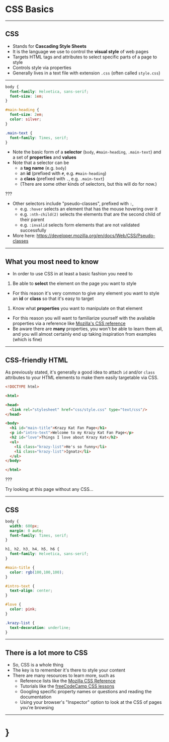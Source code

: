 # CSS Basics

---

## CSS

- Stands for __Cascading Style Sheets__
- It is the language we use to control the __visual style__ of web pages
- Targets HTML tags and attributes to select specific parts of a page to style
- Controls style via properties
- Generally lives in a text file with extension `.css` (often called `style.css`)

---

```css
body {
  font-family: Helvetica, sans-serif;
  font-size: 1em;
}

#main-heading {
  font-size: 2em;
  color: silver;
}

.main-text {
  font-family: Times, serif;
}
```

- Note the basic form of a __selector__ (`body`, `#main-heading`, `.main-text`) and a set of __properties__ and __values__
- Note that a selector can be
  - a __tag name__ (e.g. `body`)
  - an __id__ (prefixed with `#`, e.g. `#main-heading`)
  - a __class__ (prefixed with `.`, e.g. `.main-text`)
  - (There are some other kinds of selectors, but this will do for now.)


???

- Other selectors include "pseudo-classes", prefixed with `:`,
  - e.g. `:hover` selects an element that has the mouse hovering over it
  - e.g. `:nth-child(2)` selects the elements that are the second child of their parent
  - e.g. `:invalid` selects form elements that are not validated successfully
- More here: https://developer.mozilla.org/en/docs/Web/CSS/Pseudo-classes

---

## What you most need to know

- In order to use CSS in at least a basic fashion you need to

1. Be able to __select__ the element on the page you want to style
  - For this reason it's very common to give any element you want to style an __id__ or __class__ so that it's easy to target
1. Know what __properties__ you want to manipulate on that element
  - For this reason you will want to familiarize yourself with the available properties via a reference like [Mozilla's CSS reference](https://developer.mozilla.org/en-US/docs/Web/CSS/Reference)
  - Be aware there are __many__ properties, you won't be able to learn them all, and you will almost certainly end up taking inspiration from examples (which is fine)

---

## CSS-friendly HTML

As previously stated, it's generally a good idea to attach `id` and/or `class` attributes to your HTML elements to make them easily targetable via CSS.

```html
<!DOCTYPE html>

<html>

<head>
  <link rel="stylesheet" href="css/style.css" type="text/css"/>
</head>

<body>
  <h1 id="main-title">Krazy Kat Fan Page</h1>
  <p id="intro-text">Welcome to my Krazy Kat Fan Page</p>
  <h2 id="love">Things I love about Krazy Kat</h2>
  <ul>
    <li class="krazy-list">He's so funny</li>
    <li class="krazy-list">Ignatz</li>
  </ul>
</body>

</html>
```

???

Try looking at this page without any CSS...

---

## CSS

```css
body {
  width: 600px;
  margin: 0 auto;
  font-family: Times, serif;
}

h1, h2, h3, h4, h5, h6 {
  font-family: Helvetica, sans-serif;
}

#main-title {
  color: rgb(100,100,100);
}

#intro-text {
  text-align: center;
}

#love {
  color: pink;
}

.krazy-list {
  text-decoration: underline;
}
```

---

## There is a lot more to CSS

- So, CSS is a whole thing
- The key is to remember it's there to style your content
- There are many resources to learn more, such as
  - Reference lists like the [Mozilla CSS Reference](https://developer.mozilla.org/en-US/docs/Web/CSS/Reference)
  - Tutorials like the [freeCodeCamp CSS lessons](https://www.freecodecamp.org/learn/responsive-web-design/basic-css/)
  - Googling specific property names or questions and reading the documentation
  - Using your browser's "Inspector" option to look at the CSS of pages you're browsing

---

# }
